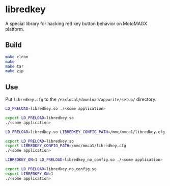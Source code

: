 libredkey
=========

A special library for hacking red key button behavior on MotoMAGX platform.

## Build

```bash
make clean
make
make tar
make zip
```

## Use

Put `libredkey.cfg` to the `/ezxlocal/download/appwrite/setup/` directory.

```bash
LD_PRELOAD=libredkey.so ./<some application>

export LD_PRELOAD=libredkey.so
./<some application>

LD_PRELOAD=libredkey.so LIBREDKEY_CONFIG_PATH=/mmc/mmca1/libredkey.cfg ./<some application>

export LD_PRELOAD=libredkey.so
export LIBREDKEY_CONFIG_PATH=/mmc/mmca1/libredkey.cfg
./<some application>

LIBREDKEY_ON=1 LD_PRELOAD=libredkey_no_config.so ./<some application>

export LD_PRELOAD=libredkey_no_config.so
export LIBREDKEY_ON=1
./<some application>
```

